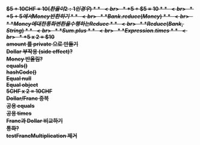 ~~**$5 + 10CHF = $10 (환율이 2:1 인 경우)**~~<br>
~~**$5 + $5 = $10**~~<br>
~~**$5 + $5 에서 Money 반환하기**~~<br>
~~**Bank.reduce(Money)**~~<br>
~~**Money에 대한 통화 변환을 수행하는 Reduce**~~<br>
~~**Reduce(Bank, String)**~~<br>
~~**Sum.plus**~~<br>
~~**Expression.times**~~<br>
~~**$5 x 2 = $10**~~<br>
~~**amount 를 private 으로 만들기**~~<br>
~~**Dollar 부작용 (side effect)?**~~<br>
~~**Money 반올림?**~~<br>
**~~equals()~~**<br>
~~**hashCode()**~~<br>
~~**Equal null**~~<br>
~~**Equal object**~~<br>
~~**5CHF x 2 = 10CHF**~~<br>
~~**Dollar/Franc 중복**~~<br>
~~**공용 equals**~~<br>
~~**공용 times**~~<br>
~~**Franc과 Dollar 비교하기**~~<br>
~~**통화?**~~<br>
~~**testFrancMultiplication 제거**~~<br>